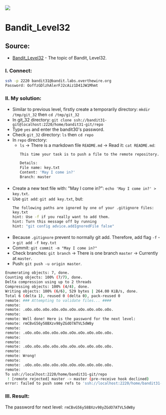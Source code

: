 # ![](https://overthewire.org/img/domokitten.png)

# Bandit_Level32

## Source:
- [Bandit_Level32] - The topic of Bandit, Level32.
###
### I. Connect:
```sh
ssh -p 2220 bandit31@bandit.labs.overthewire.org
Password: OoffzGDlzhAlerFJ2cAiz1D41JW1Mhmt
```
###
### II. My solution:
- Similar to previous level, firstly create a temporarily directory: `mkdir /tmp/git_32` then `cd /tmp/git_32`
- In git_32 directory: `git clone ssh://bandit31-git@localhost:2220/home/bandit31-git/repo`
- Type `yes` and enter the bandit30's password.
- Check `git_32` directory: `ls` then `cd repo`
- In `repo` directory:
  - `ls` -> There is a markdown file `README.md` -> Read it: `cat README.md`:
    ```sh
    This time your task is to push a file to the remote repository.

    Details:
    File name: key.txt
    Content: 'May I come in?'
    Branch: master
    ```
####
- Create a new text file with: "May I come in?": `echo 'May I come in?' > key.txt`.
- Use `git add`: `git add key.txt`, but:
  ```sh
  The following paths are ignored by one of your .gitignore files:
  key.txt
  hint: Use -f if you really want to add them.
  hint: Turn this message off by running
  hint: "git config advice.addIgnoredFile false"
  ```
####
- Because `.gitignore` prevent to normally git add. Therefore, add flag `-f` -> `git add -f key.txt`
- Commit: `git commit -m "May I come in?"`
- Check branches: `git branch` -> There is one branch `master` -> Currently at `master`.
- Push: `git push -u origin master`.
```sh
Enumerating objects: 7, done.
Counting objects: 100% (7/7), done.
Delta compression using up to 2 threads
Compressing objects: 100% (4/4), done.
Writing objects: 100% (6/6), 529 bytes | 264.00 KiB/s, done.
Total 6 (delta 1), reused 0 (delta 0), pack-reused 0
remote: ### Attempting to validate files... ####
remote:
remote: .oOo.oOo.oOo.oOo.oOo.oOo.oOo.oOo.oOo.oOo.
remote:
remote: Well done! Here is the password for the next level:
remote: rmCBvG56y58BXzv98yZGdO7ATVL5dW8y
remote:
remote: .oOo.oOo.oOo.oOo.oOo.oOo.oOo.oOo.oOo.oOo.
remote:
remote:
remote: .oOo.oOo.oOo.oOo.oOo.oOo.oOo.oOo.oOo.oOo.
remote:
remote: Wrong!
remote:
remote: .oOo.oOo.oOo.oOo.oOo.oOo.oOo.oOo.oOo.oOo.
remote:
To ssh://localhost:2220/home/bandit31-git/repo
 ! [remote rejected] master -> master (pre-receive hook declined)
error: failed to push some refs to 'ssh://localhost:2220/home/bandit31-git/repo
```
###
### III. Result:
The password for next level: `rmCBvG56y58BXzv98yZGdO7ATVL5dW8y`

[Bandit_Level32]: <https://overthewire.org/wargames/bandit/bandit32.html>
